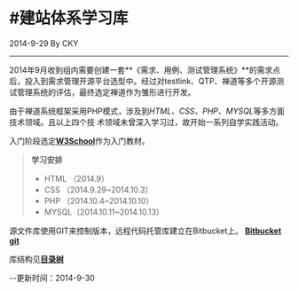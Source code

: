 #建站体系学习库
=================================
2014-9-29 By CKY
********************
2014年9月收到组内需要创建一套**《需求、用例、测试管理系统》**的需求点后，投入到需求管理开源平台选型中。经过对testlink、QTP、禅道等多个开源测试管理系统的评估，最终选定禅道作为雏形进行开发。

由于禅道系统框架采用PHP模式，涉及到*HTML、CSS、PHP、MYSQL*等多方面技术领域。且以上四个技
术领域未曾深入学习过，故开始一系列自学实践活动。

入门阶段选定[__W3School__](http://www.w3school.com.cn/)作为入门教材。

>**学习安排**
>
> * HTML （2014.9）
> * CSS  （2014.9.29~2014.10.3）
> * PHP  （2014.10.4~2014.10.10）
> * MYSQL（2014.10.11~2014.10.13）

源文件库使用GIT来控制版本，远程代码托管库建立在Bitbucket上。
[**Bitbucket git**](git@bitbucket.org:fanscky/web-study.git)

库结构见[**目录树**](http://192.168.215.116/w3c_php_test/tree.txt)

--更新时间：2014-9-30
